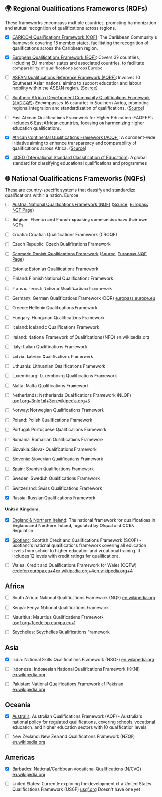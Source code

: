 ## 🌍 Regional Qualifications Frameworks (RQFs)

These frameworks encompass multiple countries, promoting harmonization and mutual recognition of qualifications across regions.

- [x] [CARICOM Qualifications Framework (CQF)](./data/CARICOM.md): The Caribbean Community's framework covering 15 member states, facilitating the recognition of qualifications across the Caribbean region.

- [x] [European Qualifications Framework (EQF)](./data/EQF.md): Covers 39 countries, including EU member states and associated countries, to facilitate comparability of qualifications across Europe.

- [ ] [ASEAN Qualifications Reference Framework (AQRF)](./data/AQRF.md): Involves 10 Southeast Asian nations, aiming to support education and labour mobility within the ASEAN region. ([Source](https://openspace.etf.europa.eu/content/721-qualifications-frameworks))

- [ ] [Southern African Development Community Qualifications Framework (SADCQF)](./data/SADCQF.md): Encompasses 16 countries in Southern Africa, promoting regional integration and standardization of qualifications. ([Source](https://openspace.etf.europa.eu/content/721-qualifications-frameworks))

- [ ] East African Qualifications Framework for Higher Education (EAQFHE): Includes 6 East African countries, focusing on harmonizing higher education qualifications.

- [x] [African Continental Qualifications Framework (ACQF)](./data/ACQF.md): A continent-wide initiative aiming to enhance transparency and comparability of qualifications across Africa. ([Source](https://openspace.etf.europa.eu/resources/regional-qualifications-frameworks-around-globe-2020))

- [x] [ISCED (International Standard Classification of Education)](./data/ISCED.md): A global standard for classifying educational qualifications and programmes.

## 🌐 National Qualifications Frameworks (NQFs)

These are country-specific systems that classify and standardize qualifications within a nation.
Europe

- [ ] [Austria: National Qualifications Framework (NQF)](./data/Austria_NQF.md) ([Source](https://www.qualifikationsregister.at/en), [Europass NQF Page](https://europass.europa.eu/en/europass-digital-tools/european-qualifications-framework/national-qualifications-frameworks))

- [ ] Belgium: Flemish and French-speaking communities have their own NQFs

- [ ] Croatia: Croatian Qualifications Framework (CROQF)

- [ ] Czech Republic: Czech Qualifications Framework

- [ ] [Denmark: Danish Qualifications Framework](./data/Denmark_NQF.md) ([Source](https://ufm.dk/en/education/recognition-and-transparency/transparency-tools/qualifications-frameworks), [Europass NQF Page](https://europass.europa.eu/en/europass-digital-tools/european-qualifications-framework/national-qualifications-frameworks))

- [ ] Estonia: Estonian Qualifications Framework

- [ ] Finland: Finnish National Qualifications Framework

- [ ] France: French National Qualifications Framework

- [ ] Germany: German Qualifications Framework (DQR)
    [europass.europa.eu](https://europass.europa.eu/en/europass-digital-tools/european-qualifications-framework/national-qualifications-frameworks)

- [ ] Greece: Hellenic Qualifications Framework

- [ ] Hungary: Hungarian Qualifications Framework

- [ ] Iceland: Icelandic Qualifications Framework

- [ ] Ireland: National Framework of Qualifications (NFQ)
    [en.wikipedia.org](https://en.wikipedia.org/wiki/National_Framework_of_Qualifications)

- [ ] Italy: Italian Qualifications Framework

- [ ] Latvia: Latvian Qualifications Framework

- [ ] Lithuania: Lithuanian Qualifications Framework

- [ ] Luxembourg: Luxembourg Qualifications Framework

- [ ] Malta: Malta Qualifications Framework

- [ ] Netherlands: Netherlands Qualifications Framework (NLQF)
    [usqf.org+3nlqf.nl+3en.wikipedia.org+3](https://nlqf.nl/english)

- [ ] Norway: Norwegian Qualifications Framework

- [ ] Poland: Polish Qualifications Framework

- [ ] Portugal: Portuguese Qualifications Framework

- [ ] Romania: Romanian Qualifications Framework

- [ ] Slovakia: Slovak Qualifications Framework

- [ ] Slovenia: Slovenian Qualifications Framework

- [ ] Spain: Spanish Qualifications Framework

- [ ] Sweden: Swedish Qualifications Framework

- [ ] Switzerland: Swiss Qualifications Framework

- [x] Russia: Russian Qualifications Framework

#### United Kingdom:

- [x] [England & Northern Ireland](./data/uk_RQF.md): The national framework for qualifications in England and Northern Ireland, regulated by Ofqual and CCEA Regulation.

- [x] [Scotland](./data/scotland_SCQF.md): Scottish Credit and Qualifications Framework (SCQF) - Scotland's national qualifications framework covering all education levels from school to higher education and vocational training. It includes 12 levels with credit ratings for qualifications.

- [ ] Wales: Credit and Qualifications Framework for Wales (CQFW)
        [cedefop.europa.eu+4en.wikipedia.org+4en.wikipedia.org+4](https://en.wikipedia.org/wiki/National_qualifications_framework)

## Africa

- [ ] South Africa: National Qualifications Framework (NQF)
    [en.wikipedia.org](https://en.wikipedia.org/wiki/South_African_Qualifications_Authority)

- [ ] Kenya: Kenya National Qualifications Framework

- [ ] Mauritius: Mauritius Qualifications Framework
    [usqf.org+1cedefop.europa.eu+1](https://usqf.org/)

- [ ] Seychelles: Seychelles Qualifications Framework

## Asia

- [x] India: National Skills Qualifications Framework (NSQF)
    [en.wikipedia.org](https://en.wikipedia.org/wiki/National_qualifications_framework)

- [ ] Indonesia: Indonesian National Qualifications Framework (KKNI)
    [en.wikipedia.org](https://en.wikipedia.org/wiki/National_qualifications_framework)

- [ ] Pakistan: National Qualifications Framework of Pakistan
    [en.wikipedia.org](https://en.wikipedia.org/wiki/National_qualifications_framework)

## Oceania

- [x] [Australia](./data/au_AQF.md): Australian Qualifications Framework (AQF) - Australia's national policy for regulated qualifications, covering schools, vocational education, and higher education sectors with 10 qualification levels.

- [ ] New Zealand: New Zealand Qualifications Framework (NZQF)
    [en.wikipedia.org](https://en.wikipedia.org/wiki/National_qualifications_framework)

## Americas

- [x] Barbados: National/Caribbean Vocational Qualifications (N/CVQ)
    [en.wikipedia.org](https://en.wikipedia.org/wiki/National_qualifications_framework)

- [ ] United States: Currently exploring the development of a United States Qualifications Framework (USQF)
    [usqf.org](https://usqf.org/)
    Doesn't have one yet